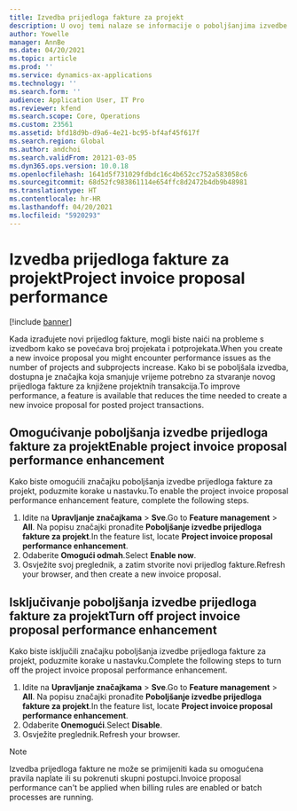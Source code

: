 ```yaml
---
title: Izvedba prijedloga fakture za projekt
description: U ovoj temi nalaze se informacije o poboljšanjima izvedbe prijedloga faktura za projekt.
author: Yowelle
manager: AnnBe
ms.date: 04/20/2021
ms.topic: article
ms.prod: ''
ms.service: dynamics-ax-applications
ms.technology: ''
ms.search.form: ''
audience: Application User, IT Pro
ms.reviewer: kfend
ms.search.scope: Core, Operations
ms.custom: 23561
ms.assetid: bfd18d9b-d9a6-4e21-bc95-bf4af45f617f
ms.search.region: Global
ms.author: andchoi
ms.search.validFrom: 20121-03-05
ms.dyn365.ops.version: 10.0.18
ms.openlocfilehash: 1641d5f731029fdbdc16c4b652cc752a583058c6
ms.sourcegitcommit: 68d52fc983861114e654ffc8d2472b4db9b48981
ms.translationtype: HT
ms.contentlocale: hr-HR
ms.lasthandoff: 04/20/2021
ms.locfileid: "5920293"
---
```

# <a name="project-invoice-proposal-performance"></a><span data-ttu-id="2ee98-103">Izvedba prijedloga fakture za projekt</span><span class="sxs-lookup"><span data-stu-id="2ee98-103">Project invoice proposal performance</span></span>

[!include [banner](../includes/banner.md)]

<span data-ttu-id="2ee98-104">Kada izrađujete novi prijedlog fakture, mogli biste naići na probleme s izvedbom kako se povećava broj projekata i potprojekata.</span><span class="sxs-lookup"><span data-stu-id="2ee98-104">When you create a new invoice proposal you might encounter performance issues as the number of projects and subprojects increase.</span></span> <span data-ttu-id="2ee98-105">Kako bi se poboljšala izvedba, dostupna je značajka koja smanjuje vrijeme potrebno za stvaranje novog prijedloga fakture za knjižene projektnih transakcija.</span><span class="sxs-lookup"><span data-stu-id="2ee98-105">To improve performance, a feature is available that reduces the time needed to create a new invoice proposal for posted project transactions.</span></span>

## <a name="enable-project-invoice-proposal-performance-enhancement"></a><span data-ttu-id="2ee98-106">Omogućivanje poboljšanja izvedbe prijedloga fakture za projekt</span><span class="sxs-lookup"><span data-stu-id="2ee98-106">Enable project invoice proposal performance enhancement</span></span>
<span data-ttu-id="2ee98-107">Kako biste omogućili značajku poboljšanja izvedbe prijedloga fakture za projekt, poduzmite korake u nastavku.</span><span class="sxs-lookup"><span data-stu-id="2ee98-107">To enable the project invoice proposal performance enhancement feature, complete the following steps.</span></span>

1.  <span data-ttu-id="2ee98-108">Idite na **Upravljanje značajkama** > **Sve**.</span><span class="sxs-lookup"><span data-stu-id="2ee98-108">Go to **Feature management** > **All**.</span></span> <span data-ttu-id="2ee98-109">Na popisu značajki pronađite **Poboljšanje izvedbe prijedloga fakture za projekt**.</span><span class="sxs-lookup"><span data-stu-id="2ee98-109">In the feature list, locate **Project invoice proposal performance enhancement**.</span></span>
2.  <span data-ttu-id="2ee98-110">Odaberite **Omogući odmah**.</span><span class="sxs-lookup"><span data-stu-id="2ee98-110">Select **Enable now**.</span></span>
3.  <span data-ttu-id="2ee98-111">Osvježite svoj preglednik, a zatim stvorite novi prijedlog fakture.</span><span class="sxs-lookup"><span data-stu-id="2ee98-111">Refresh your browser, and then create a new invoice proposal.</span></span>

## <a name="turn-off-project-invoice-proposal-performance-enhancement"></a><span data-ttu-id="2ee98-112">Isključivanje poboljšanja izvedbe prijedloga fakture za projekt</span><span class="sxs-lookup"><span data-stu-id="2ee98-112">Turn off project invoice proposal performance enhancement</span></span>
<span data-ttu-id="2ee98-113">Kako biste isključili značajku poboljšanja izvedbe prijedloga fakture za projekt, poduzmite korake u nastavku.</span><span class="sxs-lookup"><span data-stu-id="2ee98-113">Complete the following steps to turn off the project invoice proposal performance enhancement.</span></span>

1.  <span data-ttu-id="2ee98-114">Idite na **Upravljanje značajkama** > **Sve**.</span><span class="sxs-lookup"><span data-stu-id="2ee98-114">Go to **Feature management** > **All**.</span></span> <span data-ttu-id="2ee98-115">Na popisu značajki pronađite **Poboljšanje izvedbe prijedloga fakture za projekt**.</span><span class="sxs-lookup"><span data-stu-id="2ee98-115">In the feature list, locate **Project invoice proposal performance enhancement**.</span></span>
2.  <span data-ttu-id="2ee98-116">Odaberite **Onemogući**.</span><span class="sxs-lookup"><span data-stu-id="2ee98-116">Select **Disable**.</span></span>
3.  <span data-ttu-id="2ee98-117">Osvježite preglednik.</span><span class="sxs-lookup"><span data-stu-id="2ee98-117">Refresh your browser.</span></span>

> [!NOTE]
> <span data-ttu-id="2ee98-118">Izvedba prijedloga fakture ne može se primijeniti kada su omogućena pravila naplate ili su pokrenuti skupni postupci.</span><span class="sxs-lookup"><span data-stu-id="2ee98-118">Invoice proposal performance can't be applied when billing rules are enabled or batch processes are running.</span></span>
